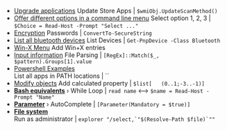 - [Upgrade applications](Powershell/Upgrade%20applications.md)
    Update Store Apps | `$wmiObj.UpdateScanMethod()`
- [Offer different options in a command line menu](Powershell/Offer%20different%20options%20in%20a%20command%20line%20menu.md)
    Select option 1, 2, 3 | `$Choice = Read-Host -Prompt "Select ..."`
- [Encryption](Powershell/Encryption.md)
    Passwords | `ConvertTo-SecureString`
- [List all bluetooth devices](Powershell/List%20all%20bluetooth%20devices.md)
    List Devices | `Get-PnpDevice -Class Bluetooth`
- [Win-X Menu](windows/Win-X%20Menu.md)
    Add Win+X entries
- [Input information](Powershell/Input%20information.md)
    File Parsing | `[RegEx]::Match($_, $pattern).Groups[1].value`
- [Powershell Examples](Powershell%20Examples.md)    
    List all apps in PATH locations | ``
- [Modify objects](Powershell/basics/Modify%20objects.md)
    Add calculated property | `$list[	(0..1;-3..-1)]`
- **[Bash equivalents](Powershell/basics/bash-equivalents.md)** ›
    While Loop | `read name` ⟷ `$name = Read-Host -Prompt "Name"`
- **[Parameter](Powershell/parameter.md)** ›
    AutoComplete | `[Parameter(Mandatory = $true)]`
- **[File system](Powershell/filesystem/File%20system.md)**    
    Run as administrator | ``explorer "/select,`"$(Resolve-Path $file)`""``